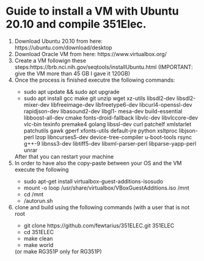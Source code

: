<h1>Guide to install a VM with Ubuntu 20.10 and compile 351Elec.</h1>
<ol>
    <li> Download Ubuntu 20.10 from here: https://ubuntu.com/download/desktop </li>
    <li> Download Oracle VM from here: https://www.virtualbox.org/ </li>
    <li> Create a VM followign these steps:https://brb.nci.nih.gov/seqtools/installUbuntu.html (IMPORTANT: give the VM more than 45 GB I gave it 120GB) </li>
    <li> Once the process is finished executre the following commands: </li>

<ul>
    <li>sudo apt update && sudo apt upgrade</li>
    <li>sudo apt install gcc make git unzip wget xz-utils libsdl2-dev libsdl2-mixer-dev libfreeimage-dev libfreetype6-dev libcurl4-openssl-dev rapidjson-dev libasound2-dev libgl1- mesa-dev build-essential libboost-all-dev cmake fonts-droid-fallback libvlc-dev libvlccore-dev vlc-bin texinfo premake4 golang libssl-dev curl patchelf xmlstarlet patchutils gawk gperf xfonts-utils default-jre python xsltproc libjson-perl lzop libncurses5-dev device-tree-compiler u-boot-tools rsync g++-9 libnss3-dev libtiff5-dev libxml-parser-perl libparse-yapp-perl unrar</li>
</ul>
After that you can restart your machine

<li> In order to have also the copy-paste between your OS and the VM execute the following</li>
<ul>
   <li> sudo apt-get install virtualbox-guest-additions-isosudo </li>
    <li>mount -o loop /usr/share/virtualbox/VBoxGuestAdditions.iso /mnt</li>
    <li>cd /mnt</li>
    <li>/autorun.sh</li>
</ul>
<li> clone and build using the following commands (with a user that is not root</li>
<ul>
    <li>git clone https://github.com/fewtarius/351ELEC.git 351ELEC  </li>
    <li>cd 351ELEC  </li>
    <li>make clean</li>
    <li>make world</li>
 </ul>   
 (or make RG351P only for RG351P)
</ol>
